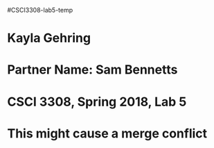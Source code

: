 
#CSCI3308-lab5-temp

# Kayla Gehring
# Partner Name: Sam Bennetts
# CSCI 3308, Spring 2018, Lab 5

#
# This might cause a merge conflict
#
